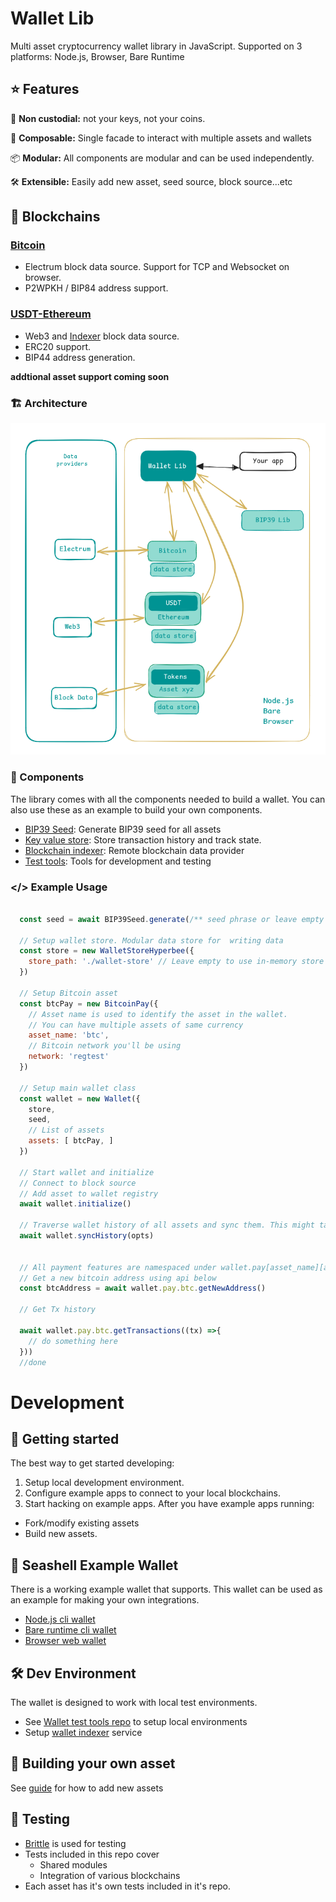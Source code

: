 # Wallet Lib

Multi asset cryptocurrency wallet library in JavaScript.
Supported on 3 platforms:  Node.js, Browser, Bare Runtime


## ⭐ Features

🔑 **Non custodial:** not your keys, not your coins.

🧩 **Composable:** Single facade to interact with multiple assets and wallets

📦 **Modular:** All components are modular and can be used independently.

🛠️ **Extensible:** Easily add new asset, seed source, block source...etc

## 🔗 Blockchains

### [Bitcoin](https://github.com/tetherto/lib-wallet-pay-btc)
- Electrum block data source. Support for TCP and Websocket on browser. 
- P2WPKH / BIP84 address support.

### [USDT-Ethereum](https://github.com/tetherto/lib-wallet-pay-eth)
- Web3 and [Indexer](https://github.com/tetherto/lib-wallet-indexer) block data source.
- ERC20 support.
- BIP44 address generation.

**addtional asset support coming soon**


### 🏗️ Architecture
![Architecture](./assets/architecture.png)

### 🧩 Components
The library  comes with all the components needed to build a wallet. You can also use these as an example to build your own components.

- [BIP39 Seed](./components/wallet-seed.md): Generate BIP39 seed for all assets 
- [Key value store](./components/wallet-store.md): Store transaction history and track state.
- [Blockchain indexer](./components/wallet-indexer.md): Remote blockchain data provider
- [Test tools](./components/wallet-test-tools.md): Tools for development and testing 

### **</>**  Example Usage

```javascript

  const seed = await BIP39Seed.generate(/** seed phrase or leave empty to generate one */)

  // Setup wallet store. Modular data store for  writing data
  const store = new WalletStoreHyperbee({
    store_path: './wallet-store' // Leave empty to use in-memory store
  })

  // Setup Bitcoin asset
  const btcPay = new BitcoinPay({
    // Asset name is used to identify the asset in the wallet.
    // You can have multiple assets of same currency
    asset_name: 'btc',
    // Bitcoin network you'll be using
    network: 'regtest'
  })

  // Setup main wallet class
  const wallet = new Wallet({
    store,
    seed,
    // List of assets 
    assets: [ btcPay, ]
  })

  // Start wallet and initialize
  // Connect to block source 
  // Add asset to wallet registry 
  await wallet.initialize()

  // Traverse wallet history of all assets and sync them. This might take a while depending on wallet size 
  await wallet.syncHistory(opts)


  // All payment features are namespaced under wallet.pay[asset_name][action](opts, ...args)
  // Get a new bitcoin address using api below
  const btcAddress = await wallet.pay.btc.getNewAddress()

  // Get Tx history

  await wallet.pay.btc.getTransactions((tx) =>{
    // do something here 
  }))
  //done 

```

# Development

## 🚀 Getting started

The best way to get started developing:

1. Setup local development environment.
2. Configure example apps to connect to your local blockchains.
3. Start hacking on example apps.
After you have example apps running:
- Fork/modify existing assets
- Build new assets.

## 🐚 Seashell Example Wallet
There is a working example wallet that supports. This wallet can be used as an example for making your own integrations.
- [Node.js cli wallet](./examples/node/seashell-node.md)
- [Bare runtime cli wallet](./examples/bare/seashell-bare.md)
- [Browser web wallet](./examples/web/seashell-web.md)

## 🛠️ Dev Environment
The wallet is designed to work with local test environments. 
- See [Wallet test tools repo](./components/wallet-test-tools.md) to setup local environments 
- Setup [wallet indexer](./components/wallet-indexer.md) service

## 🍱 Building your own asset
See [guide](./guides/integrating-new-assets.md) for how to add new assets

## 🧪 Testing
- [Brittle](https://github.com/holepunchto/brittle) is used for testing
- Tests included in this repo cover
    - Shared modules
    - Integration of various blockchains
- Each asset has it's own tests included in it's repo.
